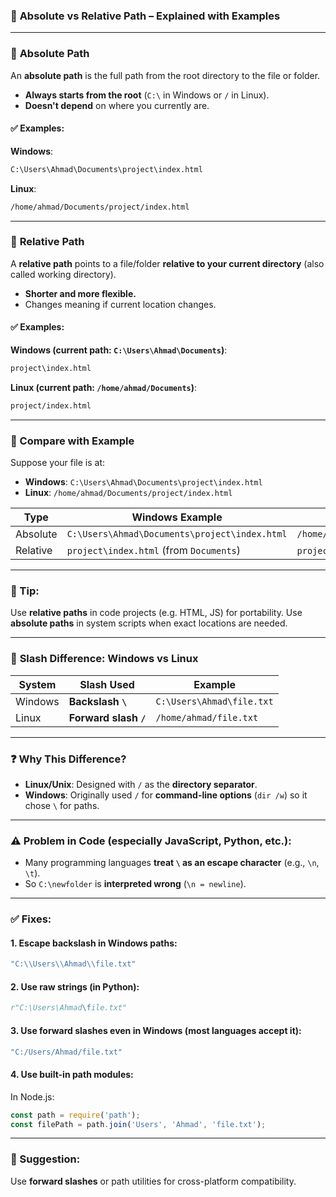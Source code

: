 ### 📁 **Absolute vs Relative Path – Explained with Examples**

---

### 🔹 **Absolute Path**

An **absolute path** is the full path from the root directory to the file or folder.

* **Always starts from the root** (`C:\` in Windows or `/` in Linux).
* **Doesn't depend** on where you currently are.

#### ✅ Examples:

**Windows**:

```txt
C:\Users\Ahmad\Documents\project\index.html
```

**Linux**:

```bash
/home/ahmad/Documents/project/index.html
```

---

### 🔹 **Relative Path**

A **relative path** points to a file/folder **relative to your current directory** (also called working directory).

* **Shorter and more flexible.**
* Changes meaning if current location changes.

#### ✅ Examples:

**Windows (current path: `C:\Users\Ahmad\Documents`)**:

```txt
project\index.html
```

**Linux (current path: `/home/ahmad/Documents`)**:

```bash
project/index.html
```

---

### 🔄 Compare with Example

Suppose your file is at:

* **Windows**: `C:\Users\Ahmad\Documents\project\index.html`
* **Linux**: `/home/ahmad/Documents/project/index.html`

| Type     | Windows Example                               | Linux Example                              |
| -------- | --------------------------------------------- | ------------------------------------------ |
| Absolute | `C:\Users\Ahmad\Documents\project\index.html` | `/home/ahmad/Documents/project/index.html` |
| Relative | `project\index.html` (from `Documents`)       | `project/index.html` (from `Documents`)    |

---

### 🔔 Tip:

Use **relative paths** in code projects (e.g. HTML, JS) for portability.
Use **absolute paths** in system scripts when exact locations are needed.

---


### 🔄 **Slash Difference: Windows vs Linux**

| System  | Slash Used            | Example                   |
| ------- | --------------------- | ------------------------- |
| Windows | **Backslash `\`**     | `C:\Users\Ahmad\file.txt` |
| Linux   | **Forward slash `/`** | `/home/ahmad/file.txt`    |

---

### ❓ **Why This Difference?**

* **Linux/Unix**: Designed with `/` as the **directory separator**.
* **Windows**: Originally used `/` for **command-line options** (`dir /w`) so it chose `\` for paths.

---

### ⚠️ **Problem in Code (especially JavaScript, Python, etc.):**

* Many programming languages **treat `\` as an escape character** (e.g., `\n`, `\t`).
* So `C:\newfolder` is **interpreted wrong** (`\n = newline`).

---

### ✅ **Fixes:**

#### 1. **Escape backslash** in Windows paths:

```js
"C:\\Users\\Ahmad\\file.txt"
```

#### 2. **Use raw strings** (in Python):

```python
r"C:\Users\Ahmad\file.txt"
```

#### 3. **Use forward slashes even in Windows** (most languages accept it):

```js
"C:/Users/Ahmad/file.txt"
```

#### 4. **Use built-in path modules**:

In Node.js:

```js
const path = require('path');
const filePath = path.join('Users', 'Ahmad', 'file.txt');
```

---

### 🎯 Suggestion:

Use **forward slashes** or path utilities for cross-platform compatibility.

